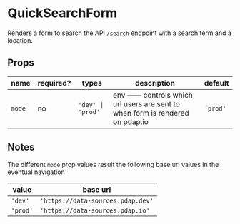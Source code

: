 # QuickSearchForm
Renders a form to search the API `/search` endpoint with a search term and a location.

## Props

| name   | required? | types             | description                                                                  | default  |
| ------ | --------- | ----------------- | ---------------------------------------------------------------------------- | -------- |
| `mode` | no        | `'dev' \| 'prod'` | env —— controls which url users are sent to when form is rendered on pdap.io | `'prod'` |

## Notes

The different `mode` prop values result the following base url values in the eventual navigation 

| value    | base url                          |
| -------- | --------------------------------- |
| `'dev'`  | `'https://data-sources.pdap.dev'` |
| `'prod'` | `'https://data-sources.pdap.io'`  |

